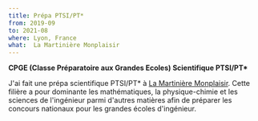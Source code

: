 ```yaml
---
title: Prépa PTSI/PT*
from: 2019-09
to: 2021-08
where: Lyon, France
what:  La Martinière Monplaisir
---
```


**CPGE (Classe Préparatoire aux Grandes Ecoles) Scientifique PTSI/PT\***

J'ai fait une prépa scientifique PTSI/PT* à [La Martinière Monplaisir](https://martiniere-monplaisir.ent.auvergnerhonealpes.fr/). Cette filière a pour dominante les mathématiques, la physique-chimie et les sciences de l'ingénieur parmi d'autres matières afin de préparer les concours nationaux pour les grandes écoles d'ingénieur.
